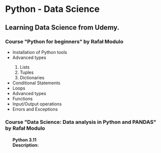 # Python - Data Science
<h2>Learning Data Science from Udemy.</h2>
<h3>Course "Python for beginners" by Rafał Modulo</h3>
  <ul>
    <li>Installation of Python tools</li>
    <li>Advanced types</li>
    <ol type='1'>
      <li>Lists</li>
      <li>Tuples</li>
      <li>Dictionaries</li>
    </ol>
    <li>Conditional Statements</li>
    <li>Loops</li>
    <li>Advanced types</li>
    <li>Functions</li>
    <li>Input/Output operations</li>
    <li>Errors and Exceptions</li>
  </ul>
<h3> Course "Data Science: Data analysis in Python and PANDAS" by Rafał Modulo </h3>
<h4>
  <ul>
Python 3.11 <br>
Description: 
</h4>
